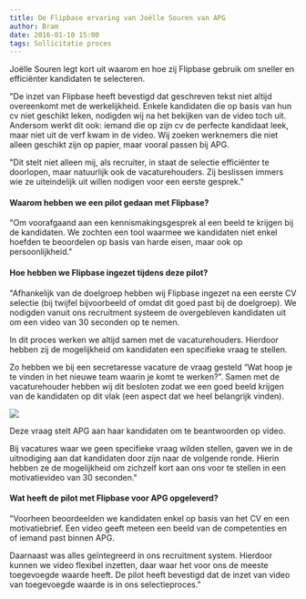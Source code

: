 ```yaml
---
title: De Flipbase ervaring van Joëlle Souren van APG
author: Bram
date: 2016-01-10 15:00
tags: Sollicitatie proces
---
```


<div class="first-paragraph">
Joëlle Souren legt kort uit waarom en hoe zij Flipbase gebruik om sneller en efficiënter kandidaten te selecteren.
</div>

<span class="more"></span>

<div class="small-10 medium-6 small-centered">
<p>"De inzet van Flipbase heeft bevestigd dat geschreven tekst niet altijd overeenkomt met de werkelijkheid. Enkele kandidaten die op basis van hun cv niet geschikt leken, nodigden wij na het bekijken van de video toch uit. Andersom werkt dit ook: iemand die op zijn cv de perfecte kandidaat leek, maar niet uit de verf kwam in de video. Wij zoeken werknemers die niet alleen geschikt zijn op papier, maar vooral passen bij APG.</p>

<p>"Dit stelt niet alleen mij, als recruiter, in staat de selectie efficiënter te doorlopen, maar natuurlijk ook de vacaturehouders. Zij beslissen immers wie ze uiteindelijk uit willen nodigen voor een eerste gesprek."</p>

#### Waarom hebben we een pilot gedaan met Flipbase?
"Om voorafgaand aan een kennismakingsgesprek al een beeld te krijgen bij de kandidaten. We zochten een tool waarmee we kandidaten niet enkel hoefden te beoordelen op basis van harde eisen, maar ook op persoonlijkheid."

#### Hoe hebben we Flipbase ingezet tijdens deze pilot?
"Afhankelijk van de doelgroep hebben wij Flipbase ingezet na een eerste CV selectie (bij twijfel bijvoorbeeld of omdat dit goed past bij de doelgroep). We nodigden vanuit ons recruitment systeem de overgebleven kandidaten uit om een video van 30 seconden op te nemen.

In dit proces werken we altijd samen met de vacaturehouders. Hierdoor hebben zij de mogelijkheid om kandidaten een specifieke vraag te stellen. 

Zo hebben we bij een secretaresse vacature de vraag gesteld “Wat hoop je te vinden in het nieuwe team waarin je komt te werken?”. Samen met de vacaturehouder hebben wij dit besloten zodat we een goed beeld krijgen van de kandidaten op dit vlak (een aspect dat we heel belangrijk vinden).

<img class="article_image" src="../../../../assets/images/blog/apg.png"
     srcset="../../../../assets/images/blog/apg@2x.png 2x, ../../../../assets/images/blog/apg@3x.png 3x">
<p class="image-caption">Deze vraag stelt APG aan haar kandidaten om te beantwoorden op video.</p>

Bij vacatures waar we geen specifieke vraag wilden stellen, gaven we in de uitnodiging aan dat kandidaten door zijn naar de volgende ronde. Hierin hebben ze de mogelijkheid om zichzelf kort aan ons voor te stellen in een motivatievideo van 30 seconden."

#### Wat heeft de pilot met Flipbase voor APG opgeleverd?
"Voorheen beoordeelden we kandidaten enkel op basis van het CV en een motivatiebrief. Een video geeft meteen een beeld van de competenties en of iemand past binnen APG. 

Daarnaast was alles geïntegreerd in ons recruitment system. Hierdoor kunnen we video flexibel inzetten, daar waar het voor ons de meeste toegevoegde waarde heeft. De pilot heeft bevestigd dat de inzet van video van toegevoegde waarde is in ons selectieproces."